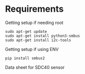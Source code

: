 

# Requirements

Getting setup if needing root

```
sudo apt-get update
sudo apt-get install python3-smbus
sudo apt-get install i2c-tools
```

Getting setup if using ENV

```
pip install smbus2
```

Data sheet for SDC40 sensor